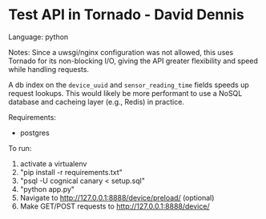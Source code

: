 Test API in Tornado - David Dennis
==================================

Language: python

Notes:
Since a uwsgi/nginx configuration was not allowed,
this uses Tornado for its non-blocking I/O, giving 
the API greater flexibility and speed while handling requests.

A db index on the `device_uuid` and `sensor_reading_time` fields speeds
up request lookups. This would likely be more performant to use a NoSQL database and cacheing layer (e.g., Redis) in practice.

Requirements:
 - postgres

To run:
1. activate a virtualenv
2. "pip install -r requirements.txt"
3. "psql -U cognical canary < setup.sql"
4. "python app.py"
5. Navigate to http://127.0.0.1:8888/device/preload/ (optional)
5. Make GET/POST requests to http://127.0.0.1:8888/device/